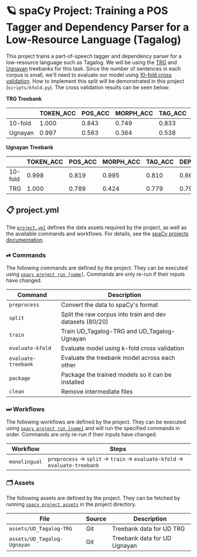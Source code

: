 <!-- SPACY PROJECT: AUTO-GENERATED DOCS START (do not remove) -->

# 🪐 spaCy Project: Training a POS Tagger and Dependency Parser for a Low-Resource Language (Tagalog)

This project trains a part-of-speech tagger and dependency parser for a low-resource language such as Tagalog. We will be using the [TRG](https://universaldependencies.org/treebanks/tl_trg/index.html) and [Ugnayan](https://universaldependencies.org/treebanks/tl_ugnayan/index.html) treebanks for this task. Since the number of sentences in each corpus is small, we'll need to evaluate our model using [10-fold cross validation](https://universaldependencies.org/release_checklist.html#data-split). How to implement this split will be demonstrated in this project (`scripts/kfold.py`). The cross validation results can be seen below:

**TRG Treebank**

|         | TOKEN_ACC | POS_ACC | MORPH_ACC | TAG_ACC | DEP_UAS | DEP_LAS |
|---------|-----------|---------|-----------|---------|---------|---------|
| 10-fold | 1.000     | 0.843   | 0.749     | 0.833   | 0.846   | 0.554   |
| Ugnayan | 0.997     | 0.563   | 0.364     | 0.538   | 0.472   | 0.240   |

**Ugnayan Treebank**

|         | TOKEN_ACC | POS_ACC | MORPH_ACC | TAG_ACC | DEP_UAS | DEP_LAS |
|---------|-----------|---------|-----------|---------|---------|---------|
| 10-fold | 0.998     | 0.819   | 0.995     | 0.810   | 0.667   | 0.409   |
| TRG     | 1.000     | 0.789   | 0.424     | 0.779   | 0.793   | 0.572   |


## 📋 project.yml

The [`project.yml`](project.yml) defines the data assets required by the
project, as well as the available commands and workflows. For details, see the
[spaCy projects documentation](https://spacy.io/usage/projects).

### ⏯ Commands

The following commands are defined by the project. They
can be executed using [`spacy project run [name]`](https://spacy.io/api/cli#project-run).
Commands are only re-run if their inputs have changed.

| Command | Description |
| --- | --- |
| `preprocess` | Convert the data to spaCy's format |
| `split` | Split the raw corpus into train and dev datasets (80/20) |
| `train` | Train UD_Tagalog-TRG and UD_Tagalog-Ugnayan |
| `evaluate-kfold` | Evaluate model using k-fold cross validation |
| `evaluate-treebank` | Evaluate the treebank model across each other |
| `package` | Package the trained models so it can be installed |
| `clean` | Remove intermediate files |

### ⏭ Workflows

The following workflows are defined by the project. They
can be executed using [`spacy project run [name]`](https://spacy.io/api/cli#project-run)
and will run the specified commands in order. Commands are only re-run if their
inputs have changed.

| Workflow | Steps |
| --- | --- |
| `monolingual` | `preprocess` &rarr; `split` &rarr; `train` &rarr; `evaluate-kfold` &rarr; `evaluate-treebank` |

### 🗂 Assets

The following assets are defined by the project. They can
be fetched by running [`spacy project assets`](https://spacy.io/api/cli#project-assets)
in the project directory.

| File | Source | Description |
| --- | --- | --- |
| `assets/UD_Tagalog-TRG` | Git | Treebank data for UD TRG |
| `assets/UD_Tagalog-Ugnayan` | Git | Treebank data for UD Ugnayan |

<!-- SPACY PROJECT: AUTO-GENERATED DOCS END (do not remove) -->